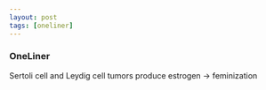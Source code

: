 ```yaml
---
layout: post
tags: [oneliner]
---
```



### OneLiner

Sertoli cell and Leydig cell tumors produce estrogen -> feminization
